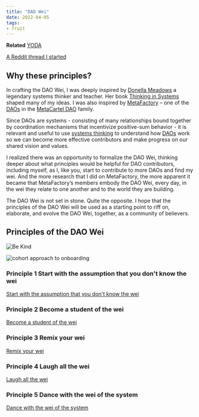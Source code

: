 ```yaml
---
title: "DAO Wei"
date: 2022-04-05
tags:
- fruit
---
```


**Related** [YODA](/notes/YODA.md)

[A Reddit thread I started](https://www.reddit.com/r/ethereumnoobies/comments/u327ow/the_dao_wei_an_emerging_philosophy/)

## Why these principles?
In crafting the DAO Wei, I was deeply inspired by [Donella Meadows](/notes/Donella%20Meadows) a legendary systems thinker and teacher. Her book [Thinking in Systems](https://www.goodreads.com/book/show/3828902-thinking-in-systems) shaped many of my ideas. I was also inspired by [MetaFactory](/notes/MetaFactory.md) – one of the [DAOs](/notes/DAO.md) in the [MetaCartel DAO](/notes/MetaCartel%20DAO.md) family.

Since DAOs are systems - consisting of many relationships bound together by coordination mechanisms that incentivize positive-sum behavior - it is relevant and useful to use [systems thinking](/notes/Systems%20thinking) to understand how [DAOs](/notes/DAO.md) work so we can become more effective contributors and make progress on our shared vision and values.

I realized there was an opportunity to formalize the DAO Wei, thinking deeper about what principles would be helpful for DAO contributors, including myself, as I, like you, start to contribute to more DAOs and find my wei. And the more research that I did on MetaFactory, the more apparent it became that MetaFactory’s members embody the DAO Wei, every day, in the wei they relate to one another and to the world they are building.
 
The DAO Wei is not set in stone. Quite the opposite. I hope that the principles of the DAO Wei will be used as a starting point to riff on, elaborate, and evolve the DAO Wei, together, as a community of believers. 


## Principles of the DAO Wei
![Be Kind](https://lh5.googleusercontent.com/WXcTUAAArRpEvGDMzFTR2HHDzMQEtDfq3GMDAh3ldjKItUNCRqFNUO1VvLgGgmpGJzPZP9VKQYnVPByl1De1Y6zE4tbzcRK5b8ElL4rpYcKIebuRYsyd8UyQ-QZFjCTFdY5-K7gb)

![cohort approach to onboarding](https://lh4.googleusercontent.com/ju9zPhZpVvBtpG69GJgXDBafKH1KJq3vrdZN1IbKfulh1_ggFc-KK43nlD9V4eYLq8Cz4MiQj0WwEv1uBHN7IriFGfSGy4SWtetEqa0PFHbX1SlFOeH25xgrnLB9HEJ-_m837O-9)

### Principle 1 Start with the assumption that you don't know the wei
[Start with the assumption that you don't know the wei](/notes/Start%20with%20the%20assumption%20that%20you%20don't%20know%20the%20wei.md)

### Principle 2 Become a student of the wei
[Become a student of the wei](/notes/Become%20a%20student%20of%20the%20wei.md)

### Principle 3 Remix your wei
[Remix your wei](/notes/Remix%20your%20wei.md)

### Principle 4 Laugh all the wei 
[Laugh all the wei](/notes/Laugh%20all%20the%20wei.md)

### Principle 5 Dance with the wei of the system 
[Dance with the wei of the system](/notes/Dance%20with%20the%20wei%20of%20the%20system.md)



